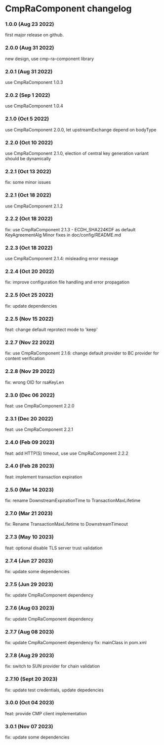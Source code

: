 # CmpRaComponent changelog

### 1.0.0 (Aug 23 2022)

first major release on github.

### 2.0.0 (Aug 31 2022)

new design, use cmp-ra-component library

### 2.0.1 (Aug 31 2022)

use CmpRaComponent 1.0.3

### 2.0.2 (Sep 1 2022)

use CmpRaComponent 1.0.4

### 2.1.0 (Oct 5 2022)

use CmpRaComponent 2.0.0, let upstreamExchange depend on bodyType

### 2.2.0 (Oct 10 2022)

use CmpRaComponent 2.1.0, election of central key generation variant should be dynamically

### 2.2.1 (Oct 13 2022)

fix: some minor issues

### 2.2.1 (Oct 18 2022)

use CmpRaComponent 2.1.2

### 2.2.2 (Oct 18 2022)

fix: use CmpRaComponent 2.1.3 - ECDH_SHA224KDF as default KeyAgreementAlg
     Minor fixes in doc/config/README.md

### 2.2.3 (Oct 18 2022)

use CmpRaComponent 2.1.4: misleading error message

### 2.2.4 (Oct 20 2022)

fix: improve configuration file handling and error propagation

### 2.2.5 (Oct 25 2022)

fix: update dependencies

### 2.2.5 (Nov 15 2022)

feat: change default reprotect mode to 'keep'

### 2.2.7 (Nov 22 2022)

fix: use CmpRaComponent 2.1.6: change default provider to BC provider for content verification

### 2.2.8 (Nov 29 2022)

fix: wrong OID for rsaKeyLen

### 2.3.0 (Dec 06 2022)

feat: use CmpRaComponent 2.2.0

### 2.3.1 (Dec 20 2022)

feat: use CmpRaComponent 2.2.1

### 2.4.0 (Feb 09 2023)

feat: add HTTP(S) timeout, use use CmpRaComponent 2.2.2

### 2.4.0 (Feb 28 2023)

feat: implement transaction expiration

### 2.5.0 (Mar 14 2023)

fix: rename DownstreamExpirationTime to TransactionMaxLifetime

### 2.7.0 (Mar 21 2023)

fix: Rename TransactionMaxLifetime to DownstreamTimeout

### 2.7.3 (May 10 2023)

feat: optional disable TLS server trust validation

### 2.7.4 (Jun 27 2023)

fix: update some dependencies

### 2.7.5 (Jun 29 2023)

fix: update CmpRaComponent dependency

### 2.7.6 (Aug 03 2023)

fix: update CmpRaComponent dependency

### 2.7.7 (Aug 08 2023)

fix: update CmpRaComponent dependency
fix: mainClass in pom.xml

### 2.7.8 (Aug 29 2023)

fix: switch to SUN provider for chain validation

### 2.7.10 (Sept 20 2023)

fix: update test credentials, update depedencies

### 3.0.0 (Oct 04 2023)

feat: provide CMP client implementation

### 3.0.1 (Nov 07 2023)

fix: update some dependencies

